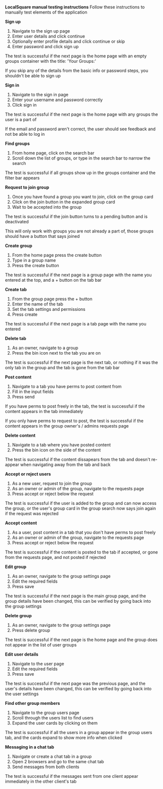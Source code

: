**LocalSquare manual testing instructions**
Follow these instructions to manually test elements of the application


**Sign up**

1. Navigate to the sign up page
2. Enter user details and click continue
3. Optionally enter profile details and click continue or skip
4. Enter password and click sign up

The test is successful if the next page is the home page with an empty 
groups container with the title: 'Your Groups:'

If you skip any of the details from the basic info or password steps, 
you shouldn't be able to sign up


**Sign in**

1. Navigate to the sign in page
2. Enter your username and password correctly
3. Click sign in

The test is successful if the next page is the home page with any groups 
the user is a part of

If the email and password aren't correct, the user should see feedback and
not be able to log in


**Find groups**

1. From home page, click on the search bar
2. Scroll down the list of groups, or type in the search bar to narrow the search

The test is successful if all groups show up in the groups container and 
the filter bar appears


**Request to join group**

1. Once you have found a group you want to join, click on the group card
2. Click on the join button in the expanded group card
3. Wait to be accepted into the group

The test is successful if the join button turns to a pending button and
is deactivated

This will only work with groups you are not already a part of, those groups
should have a button that says joined


**Create group**

1. From the home page press the create button
2. Type in a group name
3. Press the create button

The test is successful if the next page is a group page with the name you
entered at the top, and a + button on the tab bar


**Create tab**

1. From the group page press the + button
2. Enter the name of the tab
3. Set the tab settings and permissions
4. Press create

The test is successful if the next page is a tab page with the name you entered


**Delete tab**

1. As an owner, navigate to a group
2. Press the bin icon next to the tab you are on

The test is successful if the next page is the next tab, or nothing if it was the 
only tab in the group and the tab is gone from the tab bar


**Post content**

1. Navigate to a tab you have perms to post content from
2. Fill in the input fields
3. Press send

If you have perms to post freely in the tab, the test is successful if the 
content appears in the tab immediately

If you only have perms to request to post, the test is successful if the 
content appears in the group owner's / admins requests page


**Delete content**

1. Navigate to a tab where you have posted content
2. Press the bin icon on the side of the content

The test is successful if the content dissapears from the tab and doesn't 
re-appear when navigating away from the tab and back


**Accept or reject users**

1. As a new user, request to join the group
2. As an owner or admin of the group, navigate to the requests page
3. Press accept or reject below the request

The test is successful if the user is added to the group and can now access 
the group, or the user's group card in the group search now says join again 
if the request was rejected


**Accept content**

1. As a user, post content in a tab that you don't have perms to post freely
2. As an owner or admin of the group, navigate to the requests page
3. Press accept or reject below the request

The test is successful if the content is posted to the tab if accepted, or gone 
from the requests page, and not posted if rejected


**Edit group**

1. As an owner, navigate to the group settings page
2. Edit the required fields
3. Press save

The test is successful if the next page is the main group page, and the group details
have been changed, this can be verified by going back into the group settings


**Delete group**

1. As an owner, navigate to the group settings page
2. Press delete group

The test is successful if the next page is the home page and the group does not appear
in the list of user groups


**Edit user details**

1. Navigate to the user page
2. Edit the required fields
3. Press save

The test is successful if the next page was the previous page, and the user's details
have been changed, this can be verified by going back into the user settings


**Find other group members**

1. Navigate to the group users page
2. Scroll through the users list to find users
3. Expand the user cards by clicking on them

The test is successful if all the users in a group appear in the group users tab, 
and the cards expand to show more info when clicked


**Messaging in a chat tab**

1. Navigate or create a chat tab in a group
2. Open 2 browsers and go to the same chat tab
3. Send messages from both clients

The test is successful if the messages sent from one client appear immediately in 
the other client's tab